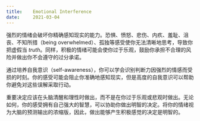 ```yaml
---
title:    Emotional Interference
date:     2021-03-04
---
```


强烈的情绪会破坏你精确感知现实的能力。恐惧、愤怒、悲伤、内疚、羞耻、沮丧、不知所措（being overwhelmed）、孤独等感受使你无法清晰地思考，导致你把虚假当 *truth*。同样，积极的情绪可能会使你过于乐观，鼓励你承担不合理的风险并做出你不会遵守的过分承诺。

通过培养自我意识（self-awareness），你可以学会识别判断力因强烈的情感而受损的时刻。你的感受可能会阻止你准确地感知现实，但是高度的自我意识可以帮助你避免对这些误解采取行动。

重要决定应该在头脑清醒和理性时做出，而不是在你过于乐观或悲观时做出。无论如何，你的感受拥有自己强大的智慧，可以协助你做出明智的决定。将你的情绪视为大脑的预测输出的浓缩版，因此，做出能够产生积极感觉的决定是明智的。

